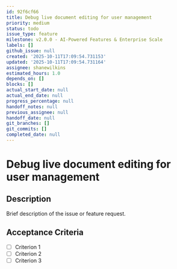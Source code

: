 ```yaml
---
id: 92f6cf66
title: Debug live document editing for user management
priority: medium
status: todo
issue_type: feature
milestone: v2.0.0 - AI-Powered Features & Enterprise Scale
labels: []
github_issue: null
created: '2025-10-11T17:09:54.731153'
updated: '2025-10-11T17:09:54.731164'
assignee: shanewilkins
estimated_hours: 1.0
depends_on: []
blocks: []
actual_start_date: null
actual_end_date: null
progress_percentage: null
handoff_notes: null
previous_assignee: null
handoff_date: null
git_branches: []
git_commits: []
completed_date: null
---
```


# Debug live document editing for user management

## Description

Brief description of the issue or feature request.

## Acceptance Criteria

- [ ] Criterion 1
- [ ] Criterion 2
- [ ] Criterion 3
